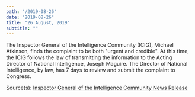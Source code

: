 ```yaml
---
path: "/2019-08-26"
date: "2019-08-26"
title: "26 August, 2019"
subtitle: ""
---
```


The Inspector General of the Intelligence Community (ICIG), Michael Atkinson, finds the complaint to be both "urgent and credible". At this time, the ICIG follows the law of transmitting the information to the Acting Director of National Intelligence, Joseph Maguire. The Director of National Intelligence, by law, has 7 days to review and submit the complaint to Congress.

<span class="sources">
Source(s): <a href="https://www.dni.gov/files/ICIG/Documents/News/ICIG%20News/2019/September%2030%20-%20Statement%20on%20Processing%20of%20Whistleblower%20Complaints/ICIG%20Statement%20on%20Processing%20of%20Whistleblower%20Complaints.pdf" target="_blank" rel="noopener noreferrer">Inspector General of the Intelligence Community News Release</a>
</span>
